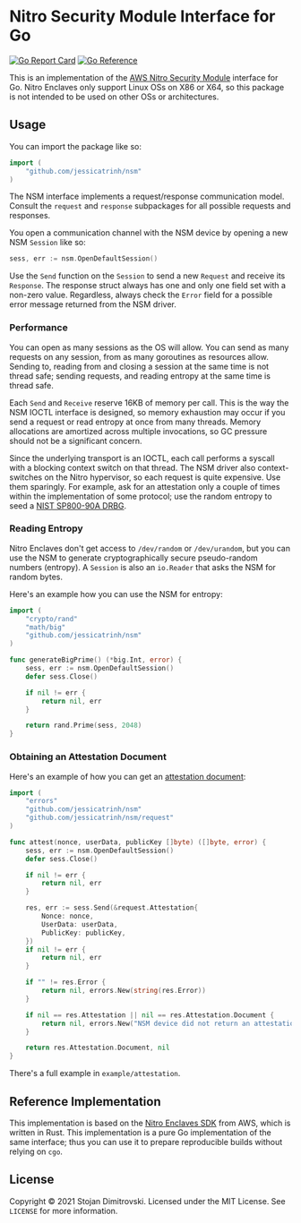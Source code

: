 # Nitro Security Module Interface for Go

[![Go Report Card][go-reportcard-badge]][go-reportcard] [![Go Reference][pkg.go.dev-badge]][pkg.go.dev]

This is an implementation of the [AWS Nitro Security Module][nsm] interface for
Go. Nitro Enclaves only support Linux OSs on X86 or X64, so this package is not
intended to be used on other OSs or architectures.

## Usage

You can import the package like so:

```go
import (
    "github.com/jessicatrinh/nsm"
)
```

The NSM interface implements a request/response communication model. Consult
the `request` and `response` subpackages for all possible requests and
responses.

You open a communication channel with the NSM device by opening a new NSM
`Session` like so:

```go
sess, err := nsm.OpenDefaultSession()
```

Use the `Send` function on the `Session` to send a new `Request` and receive
its `Response`. The response struct always has one and only one field set with
a non-zero value. Regardless, always check the `Error` field for a possible
error message returned from the NSM driver.

### Performance

You can open as many sessions as the OS will allow. You can send as many
requests on any session, from as many goroutines as resources allow. Sending
to, reading from and closing a session at the same time is not thread safe;
sending requests, and reading entropy at the same time is thread safe.

Each `Send` and `Receive` reserve 16KB of memory per call. This is the way the
NSM IOCTL interface is designed, so memory exhaustion may occur if you send a
request or read entropy at once from many threads. Memory allocations are
amortized across multiple invocations, so GC pressure should not be a
significant concern.

Since the underlying transport is an IOCTL, each call performs a syscall with a
blocking context switch on that thread. The NSM driver also context-switches on
the Nitro hypervisor, so each request is quite expensive. Use them sparingly.
For example, ask for an attestation only a couple of times within the
implementation of some protocol; use the random entropy to seed a [NIST
SP800-90A DRBG][nist-sp800-90a].

### Reading Entropy

Nitro Enclaves don't get access to `/dev/random` or `/dev/urandom`, but you can
use the NSM to generate cryptographically secure pseudo-random numbers
(entropy). A `Session` is also an `io.Reader` that asks the NSM for random
bytes.

Here's an example how you can use the NSM for entropy:

```go
import (
    "crypto/rand"
    "math/big"
    "github.com/jessicatrinh/nsm"
)

func generateBigPrime() (*big.Int, error) {
    sess, err := nsm.OpenDefaultSession()
    defer sess.Close()

    if nil != err {
        return nil, err
    }

    return rand.Prime(sess, 2048)
}
```

### Obtaining an Attestation Document

Here's an example of how you can get an [attestation 
document][aws-nitro-attestation]:

```go
import (
    "errors"
    "github.com/jessicatrinh/nsm"
    "github.com/jessicatrinh/nsm/request"
)

func attest(nonce, userData, publicKey []byte) ([]byte, error) {
    sess, err := nsm.OpenDefaultSession()
    defer sess.Close()

    if nil != err {
        return nil, err
    }

    res, err := sess.Send(&request.Attestation{
        Nonce: nonce,
        UserData: userData,
        PublicKey: publicKey,
    })
    if nil != err {
        return nil, err
    }

    if "" != res.Error {
        return nil, errors.New(string(res.Error))
    }

    if nil == res.Attestation || nil == res.Attestation.Document {
        return nil, errors.New("NSM device did not return an attestation")
    }

    return res.Attestation.Document, nil
}
```

There's a full example in `example/attestation`.

## Reference Implementation

This implementation is based on the [Nitro Enclaves SDK][nitro-enclaves-sdk]
from AWS, which is written in Rust. This implementation is a pure Go
implementation of the same interface; thus you can use it to prepare
reproducible builds without relying on `cgo`.

## License

Copyright &copy; 2021 Stojan Dimitrovski. Licensed under the MIT License. See
`LICENSE` for more information.

[go-reportcard-badge]: https://goreportcard.com/badge/github.com/jessicatrinh/nsm
[go-reportcard]: https://goreportcard.com/report/github.com/jessicatrinh/nsm
[pkg.go.dev-badge]: https://pkg.go.dev/badge/github.com/jessicatrinh/nsm.svg
[pkg.go.dev]: https://pkg.go.dev/github.com/jessicatrinh/nsm

[nsm]: https://github.com/aws/aws-nitro-enclaves-nsm-api
[aws-nitro-attestation]: https://docs.aws.amazon.com/enclaves/latest/user/set-up-attestation.html
[nitro-enclaves-sdk]: https://github.com/aws/aws-nitro-enclaves-nsm-api
[nist-sp800-90a]: https://csrc.nist.gov/publications/detail/sp/800-90a/rev-1/final
